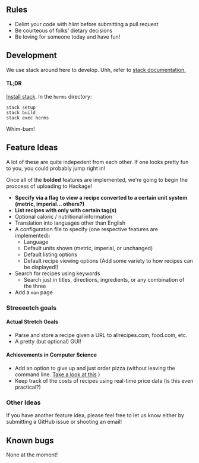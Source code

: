 ## Rules
 - Delint your code with hlint before submitting a pull request
 - Be courteous of folks' dietary decisions
 - Be loving for someone today and have fun!

## Development
We use stack around here to develop. Uhh, refer to [stack documentation.](https://docs.haskellstack.org/en/stable/GUIDE/)
#### TL;DR
[Install stack](https://docs.haskellstack.org/en/stable/install_and_upgrade/). In the `herms` directory:
```
stack setup
stack build
stack exec herms
```
Whim-bam! 

## Feature Ideas

A lot of these are quite indepedent from each other. If one looks pretty fun to you, you could probably jump right in!

Once all of the **bolded** features are implemented, we're going to begin the proccess of uploading to Hackage!

- **Specify via a flag to view a recipe converted to a certain unit system (metric, imperial... others?)**
- **List recipes with only with certain tag(s)**
- Optional caloric / nutritional information
- Translation into languages other than English
- A configuration file to specify (one respective features are implemented):
  - Language
  - Default units shown (metric, imperial, or unchanged)
  - Default listing options
  - Default recipe viewing options (Add some variety to how recipes can be displayed!)
- Search for recipes using keywords
  - Search just in titles, directions, ingredients, or any combination of the three
- Add a `man` page

### Streeeetch goals

#### Actual Stretch Goals
- Parse and store a recipe given a URL to allrecipes.com, food.com, etc.
- A pretty (but optional) GUI!

#### Achievements in Computer Science
- Add an option to give up and just order pizza (without leaving the command line. [Take a look at this](https://github.com/fadein/sudo_make_me_a_sandwich) )
- Keep track of the costs of recipes using real-time price data (is this even practical?)

### Other Ideas

If you have another feature idea, please feel free to let us know either by submitting a GitHub issue or shooting an email!

## Known bugs

None at the moment!
